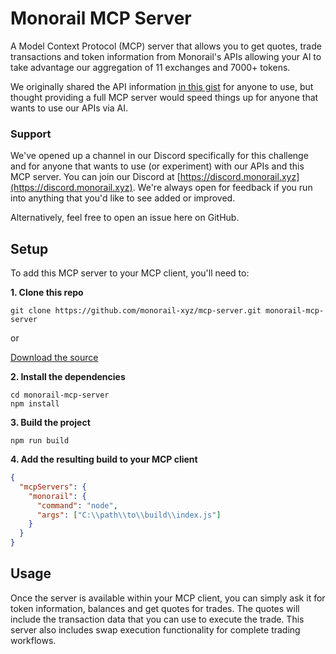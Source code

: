 # Monorail MCP Server

A Model Context Protocol (MCP) server that allows you to get quotes, trade transactions and token information from Monorail's APIs allowing your AI to take advantage our aggregation of 11 exchanges and 7000+ tokens.

We originally shared the API information [in this gist](https://gist.github.com/donovansolms/d6d8a869f7a5095bdd0592c390f47d13) for anyone to use, but thought providing a full MCP server would speed things up for anyone that wants to use our APIs via AI.

### Support

We've opened up a channel in our Discord specifically for this challenge and for anyone that wants to use (or experiment) with our APIs and this MCP server. You can join our Discord at [https://discord.monorail.xyz](https://discord.monorail.xyz). We're always open for feedback if you run into anything that you'd like to see added or improved.

Alternatively, feel free to open an issue here on GitHub.

## Setup

To add this MCP server to your MCP client, you'll need to:

**1. Clone this repo**

```shell
git clone https://github.com/monorail-xyz/mcp-server.git monorail-mcp-server
```

or

[Download the source](https://github.com/monorail-xyz/mcp-server/archive/refs/heads/main.zip)

**2. Install the dependencies**

```shell
cd monorail-mcp-server
npm install
```

**3. Build the project**

```shell
npm run build
```

**4. Add the resulting build to your MCP client**

```json
{
  "mcpServers": {
    "monorail": {
      "command": "node",
      "args": ["C:\\path\\to\\build\\index.js"]
    }
  }
}
```

## Usage

Once the server is available within your MCP client, you can simply ask it for token information, balances and get quotes for trades. The quotes will include the transaction data that you can use to execute the trade. This server also includes swap execution functionality for complete trading workflows.
